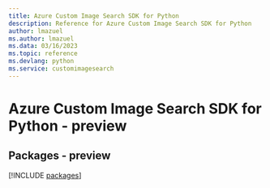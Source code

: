 ```yaml
---
title: Azure Custom Image Search SDK for Python
description: Reference for Azure Custom Image Search SDK for Python
author: lmazuel
ms.author: lmazuel
ms.data: 03/16/2023
ms.topic: reference
ms.devlang: python
ms.service: customimagesearch
---
```

# Azure Custom Image Search SDK for Python - preview
## Packages - preview
[!INCLUDE [packages](custom-image-search-index.md)]